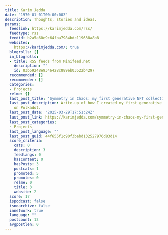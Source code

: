 ```yaml
---
title: Karim Jedda
date: "1970-01-01T00:00:00Z"
description: Thoughts, stories and ideas.
params:
  feedlink: https://karimjedda.com/rss/
  feedtype: rss
  feedid: b2a5a60e9c64fba7984bdc119638a8b8
  websites:
    https://karimjedda.com/: true
  blogrolls: []
  in_blogrolls:
  - title: RSS feeds from Minifeed.net
    description: ""
    id: 83b59248e9346428c889eb03522b4297
  recommended: []
  recommender: []
  categories:
  - Projects
  relme: {}
  last_post_title: 'Symmetry in Chaos: my first generative NFT collection on Polkadot'
  last_post_description: Write-up of how I created my first generative NFT collection
    on Polkadot.
  last_post_date: "2025-03-29T17:51:24Z"
  last_post_link: https://karimjedda.com/symmetry-in-chaos-my-first-generative-nft-collection-on-polkadot/
  last_post_categories:
  - Projects
  last_post_language: ""
  last_post_guid: 44f655f1c90f3babd132527976d83d14
  score_criteria:
    cats: 0
    description: 3
    feedlangs: 0
    hasContent: 0
    hasPosts: 3
    postcats: 1
    promoted: 5
    promotes: 0
    relme: 0
    title: 3
    website: 2
  score: 17
  ispodcast: false
  isnoarchive: false
  innetwork: true
  language: ""
  postcount: 13
  avgpostlen: 0
---
```

